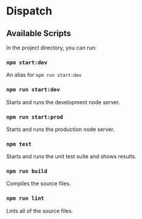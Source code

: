 # Dispatch

## Available Scripts

In the project directory, you can run:

### `npm start:dev`

An alias for `npm run start:dev`

### `npm run start:dev`

Starts and runs the development node server.

### `npm run start:prod`

Starts and runs the production node server.

### `npm test`

Starts and runs the unit test suite and shows results.

### `npm run build`

Compiles the source files.

### `npm run lint`

Lints all of the source files.
